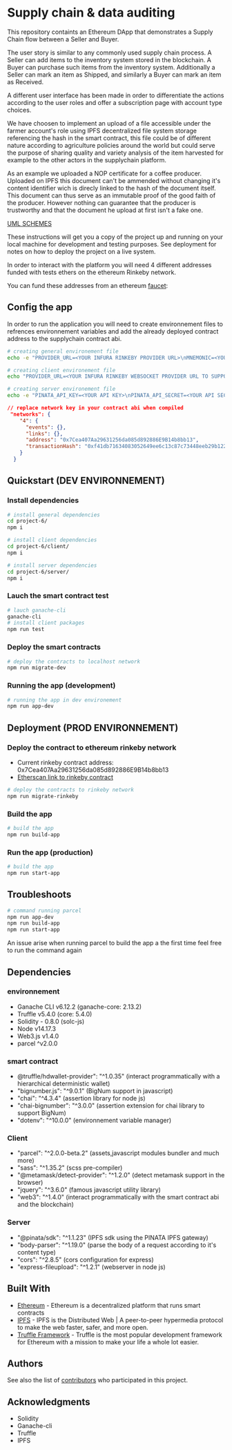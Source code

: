 # Supply chain & data auditing

This repository containts an Ethereum DApp that demonstrates a Supply Chain flow between a Seller and Buyer.

The user story is similar to any commonly used supply chain process. A Seller can add items to the inventory system stored in the blockchain. A Buyer can purchase such items from the inventory system. Additionally a Seller can mark an item as Shipped, and similarly a Buyer can mark an item as Received.

A different user interface has been made in order to differentiate the actions according to the user roles and offer a subscription page with account type choices.

We have choosen to implement an upload of a file accessible under the farmer account's role using IPFS decentralized file system storage referencing the hash in the smart contract, this file could be of different nature according to agriculture policies around the world but could serve the purpose of sharing quality and variety analysis of the item harvested for example to the other actors in the supplychain platform.

As an example we uploaded a NOP certificate for a coffee producer.
Uploaded on IPFS this document can't be ammended without changing it's content identifier wich is direcly linked to the hash of the document itself.
This document can thus serve as an immutable proof of the good faith of the producer.
However nothing can guarantee that the producer is trustworthy and that the document he upload at first isn't a fake one.


[UML SCHEMES](pre-project/UML)

These instructions will get you a copy of the project up and running on your local machine for development and testing purposes. See deployment for notes on how to deploy the project on a live system.

In order to interact with the platform you will need 4 different addresses funded with tests ethers on the ethereum Rinkeby network.

You can fund these addresses from an ethereum [faucet](https://faucet.rinkeby.io/):

## Config the app

In order to run the application you will need to create environnement files to refrences environnement variables and add the already deployed contract address to the supplychain contract abi.

```bash
# creating general environement file
echo -e "PROVIDER_URL=<YOUR INFURA RINKEBY PROVIDER URL>\nMNEMONIC=<YOUR METAMASK MNEMONIC>" >> ./project-6/.env
```

```bash
# creating client environement file
echo "PROVIDER_URL=<YOUR INFURA RINKEBY WEBSOCKET PROVIDER URL TO SUPPORT EVENTS>" >> ./project-6/client/.env
```

```bash
# creating server environement file
echo -e "PINATA_API_KEY=<YOUR API KEY>\nPINATA_API_SECRET=<YOUR API SECRET>" >> ./project-6/server/.env
```

```json
// replace network key in your contract abi when compiled
 "networks": {
    "4": {
      "events": {},
      "links": {},
      "address": "0x7Cea407Aa29631256da085d892886E9B14b8bb13",
      "transactionHash": "0xf41db71634083052649ee6c13c87c73448eeb29b122e30ed7abe8c5c14742b12"
    }
  }
```

## Quickstart (DEV ENVIRONNEMENT)

### Install dependencies

```bash
# install general dependencies
cd project-6/
npm i
```

```bash
# install client dependencies
cd project-6/client/
npm i
```

```bash
# install server dependencies
cd project-6/server/
npm i
```

### Lauch the smart contract test

```bash
# lauch ganache-cli
ganache-cli
# install client packages
npm run test
```

### Deploy the smart contracts

```bash
# deploy the contracts to localhost network
npm run migrate-dev
```

### Running the app (development)

```bash
# running the app in dev environement
npm run app-dev
```

## Deployment (PROD ENVIRONNEMENT)

### Deploy the contract to ethereum rinkeby network

- Current rinkeby contract address: 0x7Cea407Aa29631256da085d892886E9B14b8bb13
- [Etherscan link to rinkeby contract](https://rinkeby.etherscan.io/address/0xe635af33AddA68f80c6973a8FAC6144fC3441FCd)

```bash
# deploy the contracts to rinkeby network
npm run migrate-rinkeby
```

### Build the app

```bash
# build the app
npm run build-app
```

### Run the app (production)

```bash
# build the app
npm run start-app
```

## Troubleshoots

```bash
# command running parcel
npm run app-dev
npm run build-app
npm run start-app
```

An issue arise when running parcel to build the app a the first time feel free to run the command again

## Dependencies

### environnement

- Ganache CLI v6.12.2 (ganache-core: 2.13.2)
- Truffle v5.4.0 (core: 5.4.0)
- Solidity - 0.8.0 (solc-js)
- Node v14.17.3
- Web3.js v1.4.0
- parcel ^v2.0.0

### smart contract

- @truffle/hdwallet-provider": "^1.0.35" (interact programmatically with a hierarchical deterministic wallet)
- "bignumber.js": "^9.0.1" (BigNum support in javascript)
- "chai": "^4.3.4" (assertion library for node js)
- "chai-bignumber": "^3.0.0" (assertion extension for chai library to support BigNum)
- "dotenv": "^10.0.0" (environnement variable manager)

### Client

- "parcel": "^2.0.0-beta.2" (assets,javascript modules bundler and much more)
- "sass": "^1.35.2" (scss pre-compiler)
- "@metamask/detect-provider": "^1.2.0" (detect metamask support in the browser)
- "jquery": "^3.6.0" (famous javascript utility library)
- "web3": "^1.4.0" (interact programmatically with the smart contract abi and the blockchain)

### Server

- "@pinata/sdk": "^1.1.23" (IPFS sdk using the PINATA IPFS gateway)
- "body-parser": "^1.19.0" (parse the body of a request according to it's content type)
- "cors": "^2.8.5" (cors configuration for express)
- "express-fileupload": "^1.2.1" (webserver in node js)

## Built With

- [Ethereum](https://www.ethereum.org/) - Ethereum is a decentralized platform that runs smart contracts
- [IPFS](https://ipfs.io/) - IPFS is the Distributed Web | A peer-to-peer hypermedia protocol
  to make the web faster, safer, and more open.
- [Truffle Framework](http://truffleframework.com/) - Truffle is the most popular development framework for Ethereum with a mission to make your life a whole lot easier.

## Authors

See also the list of [contributors](https://github.com/your/project/contributors.md) who participated in this project.

## Acknowledgments

- Solidity
- Ganache-cli
- Truffle
- IPFS